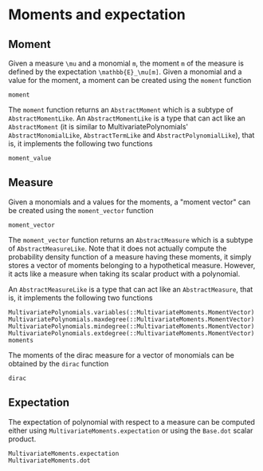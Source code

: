 # Moments and expectation

## Moment

Given a measure ``\mu`` and a monomial ``m``, the moment ``m`` of the measure is defined by the expectation ``\mathbb{E}_\mu[m]``.
Given a monomial and a value for the moment, a moment can be created using the `moment` function
```@docs
moment
```
The `moment` function returns an `AbstractMoment` which is a subtype of `AbstractMomentLike`.
An `AbstractMomentLike` is a type that can act like an `AbstractMoment` (it is similar to MultivariatePolynomials' `AbstractMonomialLike`, `AbstractTermLike` and `AbstractPolynomialLike`),
that is, it implements the following two functions
```@docs
moment_value
```

## Measure

Given a monomials and a values for the moments, a "moment vector" can be created using the `moment_vector` function
```@docs
moment_vector
```
The `moment_vector` function returns an `AbstractMeasure` which is a subtype of `AbstractMeasureLike`.
Note that it does not actually compute the probability density function of a measure having these moments, it simply stores a vector of moments belonging to a hypothetical measure.
However, it acts like a measure when taking its scalar product with a polynomial.

An `AbstractMeasureLike` is a type that can act like an `AbstractMeasure`,
that is, it implements the following two functions
```@docs
MultivariatePolynomials.variables(::MultivariateMoments.MomentVector)
MultivariatePolynomials.maxdegree(::MultivariateMoments.MomentVector)
MultivariatePolynomials.mindegree(::MultivariateMoments.MomentVector)
MultivariatePolynomials.extdegree(::MultivariateMoments.MomentVector)
moments
```

The moments of the dirac measure for a vector of monomials can be obtained by the `dirac` function
```@docs
dirac
```

## Expectation

The expectation of polynomial with respect to a measure can be computed either using `MultivariateMoments.expectation` or using the `Base.dot` scalar product.
```@docs
MultivariateMoments.expectation
MultivariateMoments.dot
```
